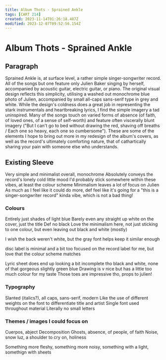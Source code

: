 ```yaml
---
title: Album Thots - Sprained Ankle
tags: [CART 214]
created: 2023-11-14T01:26:18.487Z
modified: 2023-12-07T09:52:56.154Z
---
```


# Album Thots - Sprained Ankle

## Paragraph
Sprained Ankle is, at surface level, a rather simple singer-songwriter record. All of the songs but one feature only Julien Baker singing by herself, accompanied by acoustic guitar, electric guitar, or piano. The original visual design reflects this simplicity, utilising a washed out monochrome blue photo of Julien, accompanied by small all-caps sans-serif type in grey and white. While the design's coldness does a great job in representing the stark instrumentals and heartbreaking lyrics, I find the simple imagery a tad uninspired. Many of the songs touch on varied forms of absence (of faith, of loved ones, of a sense of self-worth) and feature often viscerally blunt imagery ("But I can't go to bed without drawing the red, shaving off breaths / Each one so heavy, each one so cumbersome"). These are some of the elements I hope to bring out more in my redesign of the album's covers, as well as the record's ultimately comforting nature, that of cathartically sharing your pain with someone else who understands.

## Existing Sleeve
Very simple and minimalist overall, monochrome
Absolutely conveys the record's lonely cold little mood
I'd probably stick somewhere within these vibes, at least the colour scheme
Minimalism leaves a lot of focus on Julien
As much as I feel like it could do more, def feel like it's going for a "this is a singer-songwriter record" kinda vibe, which is not a bad thing!

### Colours
Entirely just shades of light blue
Barely even any straight up white on the cover, just the title
Def no black
Love the minimalism here, not just sticking to one colour, but even leaving out black and white (mostly)

I wish the back weren't white, but the gray font helps keep it similar enough

disc label is minimal and a bit too focused on the record label for me, but love that the colour scheme matches

Lyric sheet does end up looking a bit incomplete tho
black and white, none of that gorgeous slightly green blue
Drawing is v nice but has a little too much colour for my taste
Those toes are impressive tho, props to julien!

### Typography
Slanted (italics?), all caps, sans-serif, modern
Like the use of different weights on the font to differentiate title and artist
Single font used throughout material
Literally no small letters

### Themes / images I could focus on
Cuerpos, abject
Decomposition
Ghosts, absence, of people, of faith
Noise, snow
luz, a shoulder to cry on, holiness

Something more fleshy, something more noisy, something with a light, somethign with sheets

